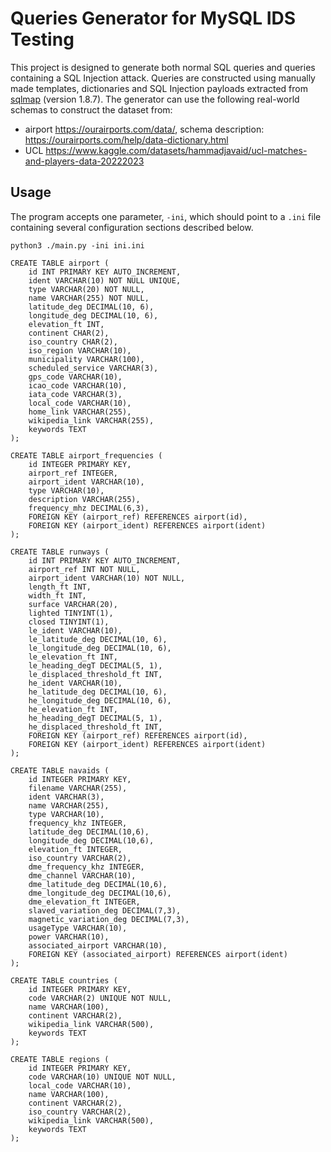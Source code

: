 # Queries Generator for MySQL IDS Testing

This project is designed to generate both normal SQL queries and queries containing a SQL Injection attack. Queries are constructed using manually made templates, dictionaries and SQL Injection payloads extracted from [sqlmap](https://github.com/sqlmapproject/sqlmap/tree/1.8.7) (version 1.8.7). The generator can use the following real-world schemas to construct the dataset from:

- airport https://ourairports.com/data/, schema description: https://ourairports.com/help/data-dictionary.html
- UCL https://www.kaggle.com/datasets/hammadjavaid/ucl-matches-and-players-data-20222023

## Usage

The program accepts one parameter, `-ini`, which should point to a `.ini` file containing several configuration sections described below. 

```
python3 ./main.py -ini ini.ini 
```

```
CREATE TABLE airport (
    id INT PRIMARY KEY AUTO_INCREMENT,
    ident VARCHAR(10) NOT NULL UNIQUE,
    type VARCHAR(20) NOT NULL,
    name VARCHAR(255) NOT NULL,
    latitude_deg DECIMAL(10, 6),
    longitude_deg DECIMAL(10, 6),
    elevation_ft INT,
    continent CHAR(2),
    iso_country CHAR(2),
    iso_region VARCHAR(10),
    municipality VARCHAR(100),
    scheduled_service VARCHAR(3),
    gps_code VARCHAR(10), 
    icao_code VARCHAR(10),
    iata_code VARCHAR(3),
    local_code VARCHAR(10),
    home_link VARCHAR(255),
    wikipedia_link VARCHAR(255),
    keywords TEXT
);

CREATE TABLE airport_frequencies (
    id INTEGER PRIMARY KEY,
    airport_ref INTEGER,
    airport_ident VARCHAR(10),
    type VARCHAR(10),
    description VARCHAR(255),
    frequency_mhz DECIMAL(6,3),
    FOREIGN KEY (airport_ref) REFERENCES airport(id),
    FOREIGN KEY (airport_ident) REFERENCES airport(ident)
);

CREATE TABLE runways (
    id INT PRIMARY KEY AUTO_INCREMENT,
    airport_ref INT NOT NULL,
    airport_ident VARCHAR(10) NOT NULL,
    length_ft INT,
    width_ft INT,
    surface VARCHAR(20),
    lighted TINYINT(1),
    closed TINYINT(1),
    le_ident VARCHAR(10),
    le_latitude_deg DECIMAL(10, 6),
    le_longitude_deg DECIMAL(10, 6),
    le_elevation_ft INT,
    le_heading_degT DECIMAL(5, 1),
    le_displaced_threshold_ft INT,
    he_ident VARCHAR(10),
    he_latitude_deg DECIMAL(10, 6),
    he_longitude_deg DECIMAL(10, 6),
    he_elevation_ft INT,
    he_heading_degT DECIMAL(5, 1),
    he_displaced_threshold_ft INT,
    FOREIGN KEY (airport_ref) REFERENCES airport(id),
    FOREIGN KEY (airport_ident) REFERENCES airport(ident)
);

CREATE TABLE navaids (
    id INTEGER PRIMARY KEY,
    filename VARCHAR(255),
    ident VARCHAR(3),
    name VARCHAR(255),
    type VARCHAR(10),
    frequency_khz INTEGER,
    latitude_deg DECIMAL(10,6),
    longitude_deg DECIMAL(10,6),
    elevation_ft INTEGER,
    iso_country VARCHAR(2),
    dme_frequency_khz INTEGER,
    dme_channel VARCHAR(10),
    dme_latitude_deg DECIMAL(10,6),
    dme_longitude_deg DECIMAL(10,6),
    dme_elevation_ft INTEGER,
    slaved_variation_deg DECIMAL(7,3),
    magnetic_variation_deg DECIMAL(7,3),
    usageType VARCHAR(10),
    power VARCHAR(10),
    associated_airport VARCHAR(10),
    FOREIGN KEY (associated_airport) REFERENCES airport(ident)
);

CREATE TABLE countries (
    id INTEGER PRIMARY KEY,
    code VARCHAR(2) UNIQUE NOT NULL,
    name VARCHAR(100),
    continent VARCHAR(2),
    wikipedia_link VARCHAR(500),
    keywords TEXT
);

CREATE TABLE regions (
    id INTEGER PRIMARY KEY,
    code VARCHAR(10) UNIQUE NOT NULL,
    local_code VARCHAR(10),
    name VARCHAR(100),
    continent VARCHAR(2),
    iso_country VARCHAR(2),
    wikipedia_link VARCHAR(500),
    keywords TEXT
);
```